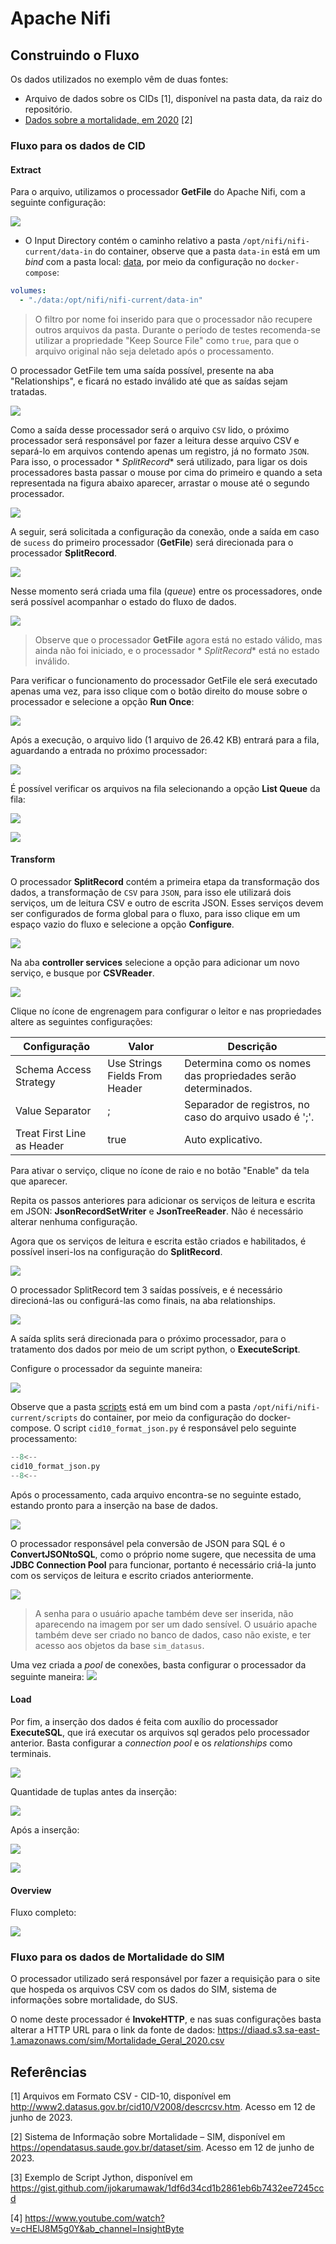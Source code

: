 # Apache Nifi

## Construindo o Fluxo

Os dados utilizados no exemplo vêm de duas fontes:

- Arquivo de dados sobre os CIDs [1], disponível na pasta data, da raiz do repositório.
- [Dados sobre a mortalidade, em 2020](https://diaad.s3.sa-east-1.amazonaws.com/sim/Mortalidade_Geral_2020.csv) [2]

### Fluxo para os dados de CID

#### Extract

Para o arquivo, utilizamos o processador **GetFile** do Apache Nifi, com a seguinte configuração:

![](assets/cid10-getfile.png)

- O Input Directory contém o caminho relativo a pasta `/opt/nifi/nifi-current/data-in` do container, observe que a
  pasta `data-in`  está em um _bind_ com a pasta local: [data](./data), por meio da configuração
  no `docker-compose`:

```yaml
volumes:
  - "./data:/opt/nifi/nifi-current/data-in"  
```

> O filtro por nome foi inserido para que o processador não recupere outros arquivos da pasta. Durante o período de testes recomenda-se utilizar a propriedade "Keep Source File" como `true`, para que o arquivo original não seja deletado após o processamento.

O processador GetFile tem uma saída possível, presente na aba "Relationships", e ficará no estado inválido até que as
saídas sejam tratadas.

![](assets/cid10-getfile-proc.png)

Como a saída desse processador será o arquivo `CSV` lido, o próximo processador será responsável por fazer a leitura
desse arquivo CSV e separá-lo em arquivos contendo apenas um registro, já no formato `JSON`. Para isso, o processador *
*SplitRecord** será utilizado, para ligar os dois processadores basta passar o mouse por cima do primeiro e quando a
seta representada na figura abaixo aparecer, arrastar o mouse até o segundo processador.

![](assets/cid10-ligacao-split.png)

A seguir, será solicitada a configuração da conexão, onde a saída em caso de `sucess` do primeiro processador
(**GetFile**) será direcionada para o processador **SplitRecord**.

![](assets/cid10-lig-config.png)

Nesse momento será criada uma fila (_queue_) entre os processadores, onde será possível acompanhar o estado do fluxo de
dados.

![](assets/cid10-getfile-queue.png)

> Observe que o processador **GetFile** agora está no estado válido, mas ainda não foi iniciado, e o processador *
*SplitRecord** está no estado inválido.

Para verificar o funcionamento do processador GetFile ele será executado apenas uma vez, para isso clique com o botão
direito do mouse sobre o processador e selecione a opção **Run Once**:

![](assets/getfile-runonce.png)

Após a execução, o arquivo lido (1 arquivo de 26.42 KB) entrará para a fila, aguardando a entrada no próximo
processador:

![](assets/getfile-queued.png)

É possível verificar os arquivos na fila selecionando a opção **List Queue** da fila:

![](assets/listqueue.png)

![](assets/listqueue-2.png)

#### Transform

O processador **SplitRecord** contém a primeira etapa da transformação dos dados, a transformação de `CSV` para `JSON`,
para isso ele utilizará dois serviços, um de leitura CSV e outro de escrita JSON. Esses serviços devem ser configurados
de forma global para o fluxo, para isso clique em um espaço vazio do fluxo e selecione a opção **Configure**.

![](assets/5036.png)

Na aba **controller services** selecione a opção para adicionar um novo serviço, e busque por **CSVReader**.

![](assets/5230.png)

Clique no ícone de engrenagem para configurar o leitor e nas propriedades altere as seguintes configurações:

| Configuração               | Valor                          | Descrição                                                    |
| -------------------------- | ------------------------------ | ------------------------------------------------------------ |
| Schema Access Strategy     | Use Strings Fields From Header | Determina como os nomes das propriedades serão determinados. |
| Value Separator            | ;                              | Separador de registros, no caso do arquivo usado é ';'.      |
| Treat First Line as Header | true                           | Auto explicativo.                                            |

Para ativar o serviço, clique no ícone de raio e no botão "Enable" da tela que aparecer.

Repita os passos anteriores para adicionar os serviços de leitura e escrita em JSON: **JsonRecordSetWriter** e **JsonTreeReader**. Não é necessário alterar nenhuma configuração.

Agora que os serviços de leitura e escrita estão criados e habilitados, é possível inseri-los na configuração do **SplitRecord**.

![](assets/0001.png)

O processador SplitRecord tem 3 saídas possíveis, e é necessário direcioná-las ou configurá-las como finais, na aba relationships.

![](assets/0100.png)

A saída splits será direcionada para o próximo processador, para o tratamento dos dados por meio de um script python, o **ExecuteScript**.

Configure o processador da seguinte maneira:

![](assets/0750.png)

Observe que a pasta [scripts](../scripts/) está em um bind com a pasta `/opt/nifi/nifi-current/scripts` do container, por meio da configuração do docker-compose. O script `cid10_format_json.py` é responsável pelo seguinte processamento:

```python title="format_json.python" linenums="1"
--8<--
cid10_format_json.py
--8<--
```

Após o processamento, cada arquivo encontra-se no seguinte estado, estando pronto para a inserção na base de dados.

![](assets/1429.png)

O processador responsável pela conversão de JSON para SQL é o **ConvertJSONtoSQL**, como o próprio nome sugere, que necessita de uma **JDBC Connection Pool** para funcionar, portanto é necessário criá-la junto com os serviços de leitura e escrito criados anteriormente.

![](assets/2352.png)

> A senha para o usuário apache também deve ser inserida, não aparecendo na imagem por ser um dado sensível.
> O usuário apache também deve ser criado no banco de dados, caso não existe, e ter acesso aos objetos da base `sim_datasus`.

Uma vez criada a _pool_ de conexões, basta configurar o processador da seguinte maneira:
![](assets/1718.png)

#### Load

Por fim, a inserção dos dados é feita com auxílio do processador **ExecuteSQL**, que irá executar os arquivos sql gerados pelo processador anterior. Basta configurar a _connection pool_ e os _relationships_ como terminais.

![](assets/3317.png)

Quantidade de tuplas antes da inserção:

![](assets/3257.png)

Após a inserção:

![](assets/3503.png)

![](assets/3517.png)

#### Overview

Fluxo completo:

![](assets/3719.png)

### Fluxo para os dados de Mortalidade do SIM

O processador utilizado será responsável por fazer a requisição para o site que hospeda os arquivos CSV com os dados do SIM, sistema de informações sobre mortalidade, do SUS.

O nome deste processador é **InvokeHTTP**, e nas suas configurações basta alterar a HTTP URL para o link da fonte de dados: <https://diaad.s3.sa-east-1.amazonaws.com/sim/Mortalidade_Geral_2020.csv>

## Referências

[1] Arquivos em Formato CSV - CID-10, disponível em <http://www2.datasus.gov.br/cid10/V2008/descrcsv.htm>. Acesso em 12
de junho de 2023.

[2] Sistema de Informação sobre Mortalidade – SIM, disponível em  <https://opendatasus.saude.gov.br/dataset/sim>. Acesso
em 12 de junho de 2023.

[3] Exemplo de Script Jython, disponível em <https://gist.github.com/ijokarumawak/1df6d34cd1b2861eb6b7432ee7245ccd>

[4] <https://www.youtube.com/watch?v=cHElJ8M5g0Y&ab_channel=InsightByte>
